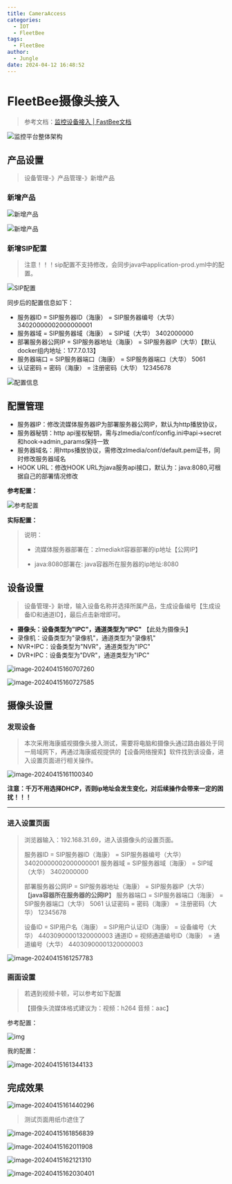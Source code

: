 ```yaml
---
title: CameraAccess
categories:
  - IOT
  - FleetBee
tags:
  - FleetBee
author:
  - Jungle
date: 2024-04-12 16:48:52
---
```


# FleetBee摄像头接入

> 参考文档：[监控设备接入 | FastBee文档](https://fastbee.cn/doc/pages/video_device/)

![监控平台整体架构](./CameraAccess/1.png)

## 产品设置

> 设备管理-》产品管理-》新增产品

### 新增产品

![新增产品](./CameraAccess/2.png)

![新增产品](./CameraAccess/3.png)



### 新增SIP配置

> 注意！！！sip配置不支持修改，会同步java中application-prod.yml中的配置。

![SIP配置](./CameraAccess/4.png)

同步后的配置信息如下：

- 服务器ID = SIP服务器ID（海康） = SIP服务器编号（大华）
  34020000002000000001
- 服务器域 = SIP服务器域（海康） = SIP域（大华）
  3402000000
- 部署服务器公网IP = SIP服务器地址（海康） = SIP服务器IP（大华）【默认docker组内地址：177.7.0.13】
- 服务器端口 = SIP服务器端口（海康） = SIP服务器端口（大华）
  5061
- 认证密码 = 密码（海康） = 注册密码（大华）
  12345678

![配置信息](./CameraAccess/5.png)



## 配置管理

- 服务器IP：修改流媒体服务器IP为部署服务器公网IP，默认为http播放协议，
- 服务器秘钥：http api鉴权秘钥，需与zlmedia/conf/config.ini中api->secret和hook->admin_params保持一致
- 服务器域名：用https播放协议，需修改zlmedia/conf/default.pem证书，同时修改服务器域名
- HOOK URL：修改HOOK URL为java服务api接口，默认为：java:8080,可根据自己的部署情况修改

**参考配置：**

![参考配置](./CameraAccess/6.png)

**实际配置：**

> 说明：
>
> - 流媒体服务器部署在：zlmediakit容器部署的ip地址【公网IP】
>
> - java:8080部署在: java容器所在服务器的ip地址:8080
>



## 设备设置

> 设备管理-》新增，输入设备名称并选择所属产品，生成设备编号【生成设备ID和通道ID】，最后点击新增即可。

- **摄像头：设备类型为"IPC"，通道类型为"IPC"** 【此处为摄像头】
- 录像机：设备类型为"录像机"，通道类型为"录像机"
- NVR+IPC：设备类型为"NVR"，通道类型为"IPC"
- DVR+IPC：设备类型为"DVR"，通道类型为"IPC"

![image-20240415160707260](./CameraAccess/7.png)

![image-20240415160727585](./CameraAccess/8.png)





## 摄像头设置

### 发现设备

> 本次采用海康威视摄像头接入测试，需要将电脑和摄像头通过路由器处于同一局域网下，再通过海康威视提供的【设备网络搜索】软件找到该设备，进入设置页面进行相关操作。

![image-20240415161100340](./CameraAccess/9.png)

**注意：千万不用选择DHCP，否则ip地址会发生变化，对后续操作会带来一定的困扰！！！**

---

### 进入设置页面

> 浏览器输入：192.168.31.69，进入该摄像头的设置页面。
>
> 服务器ID = SIP服务器ID（海康） = SIP服务器编号（大华）
> 34020000002000000001
> 服务器域 = SIP服务器域（海康） = SIP域（大华）
> 3402000000
>
> 部署服务器公网IP = SIP服务器地址（海康） = SIP服务器IP（大华）
> 【**java容器所在服务器的公网IP**】
> 服务器端口 = SIP服务器端口（海康） = SIP服务器端口（大华）
> 5061
> 认证密码 = 密码（海康） = 注册密码（大华）
> 12345678
>
> 设备ID = SIP用户名（海康） = SIP用户认证ID（海康） = 设备编号（大华）
> 44030900001320000003
> 通道ID = 视频通道编号ID（海康） = 通道编号（大华）
> 44030900001320000003

![image-20240415161257783](./CameraAccess/10.png)



### 画面设置

> 若遇到视频卡顿，可以参考如下配置
>
> 【摄像头流媒体格式建议为：视频：h264 音频：aac】

参考配置：

![img](./CameraAccess.assets/11.png)

我的配置：

![image-20240415161344133](./CameraAccess/12.png)



## 完成效果

![image-20240415161440296](./CameraAccess/13.png)

> 测试页面用纸巾遮住了

![image-20240415161856839](./CameraAccess/14.png)

![image-20240415162011908](./CameraAccess/15.png)

![image-20240415162121310](./CameraAccess/16.png)

![image-20240415162030401](./CameraAccess/17.png)













